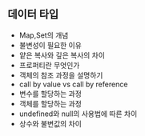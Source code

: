 ## 데이터 타입

- Map,Set의 개념
- 불변성이 필요한 이유
- 얕은 복사와 깊은 복사의 차이
- 프로퍼티란 무엇인가
- 객체의 참조 과정을 설명하기
- call by value vs call by reference
- 변수를 할당하는 과정
- 객체를 할당하는 과정
- undefined와 null의 사용법에 따른 차이
- 상수와 불변값의 차이
